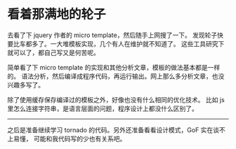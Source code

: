 <!--
Title: 看着那满地的轮子
Category: programming
Tag: template
-->

# 看着那满地的轮子

去看了下 jquery 作者的 micro template，然后随手上网搜了一下。
发现轮子快要比车都多了。一大堆模板实现，几个有人在维护就不知道了。
这些工具研究下就可以了，都自己写又是何苦呢。

简单看了下 micro template 的实现和其他分析文章，模板的做法基本都是一样的。
语法分析，然后编译成程序代码，再运行输出。网上那么多分析文章，也没兴趣多写了。

除了使用缓存保存编译过的模板之外，好像也没有什么相同的优化技术。
比如 js 里怎么连接字符串，是语言层面的问题，程序设计上都没什么区别了。

------

之后是准备继续学习 tornado 的代码。另外还准备看看设计模式，GoF 实在谈不上易懂，
可能和我代码写的少也有关系吧。


